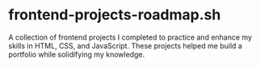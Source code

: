 # frontend-projects-roadmap.sh
A collection of frontend projects I completed to practice and enhance my skills in HTML, CSS, and JavaScript. These projects helped me build a portfolio while solidifying my knowledge.
